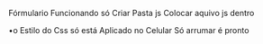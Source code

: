 Fórmulario Funcionando só Criar Pasta js
Colocar aquivo js dentro

•o Estilo do Css só está Aplicado no Celular
Só arrumar é pronto
